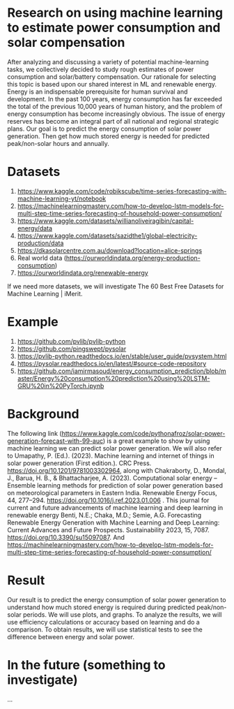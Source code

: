 # Research on using machine learning to estimate power consumption and solar compensation

After analyzing and discussing a variety of potential machine-learning tasks, we collectively decided to study rough estimates of power consumption and solar/battery compensation. Our rationale for selecting this topic is based upon our shared interest in ML and renewable energy. Energy is an indispensable prerequisite for human survival and development. In the past 100 years, energy consumption has far exceeded the total of the previous 10,000 years of human history, and the problem of energy consumption has become increasingly obvious. The issue of energy reserves has become an integral part of all national and regional strategic plans. Our goal is to predict the energy consumption of solar power generation. Then get how much stored energy is needed for predicted peak/non-solar hours and annually.

# Datasets

1. https://www.kaggle.com/code/robikscube/time-series-forecasting-with-machine-learning-yt/notebook
2. https://machinelearningmastery.com/how-to-develop-lstm-models-for-multi-step-time-series-forecasting-of-household-power-consumption/
3. https://www.kaggle.com/datasets/willianoliveiragibin/capital-energy/data
4. https://www.kaggle.com/datasets/sazidthe1/global-electricity-production/data
5. https://dkasolarcentre.com.au/download?location=alice-springs
6.  Real world data (https://ourworldindata.org/energy-production-consumption)
7. https://ourworldindata.org/renewable-energy

If we need more datasets, we will investigate The 60 Best Free Datasets for Machine Learning | iMerit.

# Example

1. https://github.com/pvlib/pvlib-python
2. https://github.com/pingswept/pysolar
3. https://pvlib-python.readthedocs.io/en/stable/user_guide/pvsystem.html
4. https://pysolar.readthedocs.io/en/latest/#source-code-repository
5. https://github.com/iamirmasoud/energy_consumption_prediction/blob/master/Energy%20consumption%20prediction%20using%20LSTM-GRU%20in%20PyTorch.ipynb

# Background

The following link (https://www.kaggle.com/code/pythonafroz/solar-power-generation-forecast-with-99-auc) is a great example to show by using machine learning we can predict solar power generation. We will also refer to Umapathy, P. (Ed.). (2023). Machine learning and internet of things in solar power generation (First edition.). CRC Press. https://doi.org/10.1201/9781003302964, along with Chakraborty, D., Mondal, J., Barua, H. B., & Bhattacharjee, A. (2023). Computational solar energy – Ensemble learning methods for prediction of solar power generation based on meteorological parameters in Eastern India. Renewable Energy Focus, 44, 277–294. https://doi.org/10.1016/j.ref.2023.01.006 . This journal for current and future advancements of machine learning and deep learning in renewable energy Benti, N.E.; Chaka, M.D.; Semie, A.G. Forecasting Renewable Energy Generation with Machine Learning and Deep Learning: Current Advances and Future Prospects. Sustainability 2023, 15, 7087. https://doi.org/10.3390/su15097087. And https://machinelearningmastery.com/how-to-develop-lstm-models-for-multi-step-time-series-forecasting-of-household-power-consumption/

# Result

Our result is to predict the energy consumption of solar power generation to understand how much stored energy is required during predicted peak/non-solar periods. We will use plots, and graphs. To analyze the results, we will use efficiency calculations or accuracy based on learning and do a comparison. To obtain results, we will use statistical tests to see the difference between energy and solar power.

# In the future (something to investigate)

...
